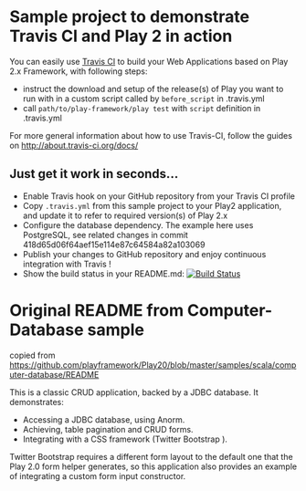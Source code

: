 # Sample project to demonstrate Travis CI and Play 2 in action

You can easily use [Travis CI](https://travis-ci.org) to build your Web Applications based on Play 2.x Framework, with following steps:

 - instruct the download and setup of the release(s) of Play you want to run with in a custom script called by `before_script` in .travis.yml
 - call `path/to/play-framework/play test` with `script` definition in .travis.yml

For more general information about how to use Travis-CI, follow the guides on http://about.travis-ci.org/docs/

## Just get it work in seconds...

 - Enable Travis hook on your GitHub repository from your Travis CI profile
 - Copy `.travis.yml` from this sample project to your Play2 application, and update it to refer to required version(s) of Play 2.x
 - Configure the database dependency. The example here uses PostgreSQL, see related changes in commit 418d65d06f64aef15e114e87c64584a82a103069
 - Publish your changes to GitHub repository and enjoy continuous integration with Travis !
 - Show the build status in your README.md: [![Build Status](https://travis-ci.org/gildegoma/travis-ci-ScalaOnPlay-sample.png?branch=database-integration)](https://travis-ci.org/gildegoma/travis-ci-ScalaOnPlay-sample)

# Original README from Computer-Database sample

copied from https://github.com/playframework/Play20/blob/master/samples/scala/computer-database/README

This is a classic CRUD application, backed by a JDBC database. It demonstrates:

- Accessing a JDBC database, using Anorm.
- Achieving, table pagination and CRUD forms.
- Integrating with a CSS framework (Twitter Bootstrap ).

Twitter Bootstrap requires a different form layout to the default one that the Play 2.0 form helper generates, so this application also provides an example of integrating a custom form input constructor.

